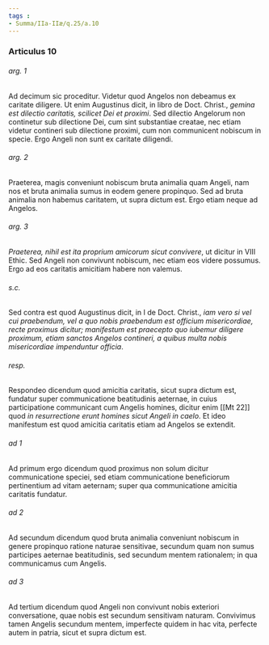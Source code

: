 ```yaml
---
tags : 
- Summa/IIa-IIæ/q.25/a.10
---
```


### Articulus 10

###### arg. 1
Ad decimum sic proceditur. Videtur quod Angelos non debeamus ex caritate diligere. Ut enim Augustinus dicit, in libro de Doct. Christ., *gemina est dilectio caritatis, scilicet Dei et proximi*. Sed dilectio Angelorum non continetur sub dilectione Dei, cum sint substantiae creatae, nec etiam videtur contineri sub dilectione proximi, cum non communicent nobiscum in specie. Ergo Angeli non sunt ex caritate diligendi.

###### arg. 2
Praeterea, magis conveniunt nobiscum bruta animalia quam Angeli, nam nos et bruta animalia sumus in eodem genere propinquo. Sed ad bruta animalia non habemus caritatem, ut supra dictum est. Ergo etiam neque ad Angelos.

###### arg. 3
*Praeterea, nihil est ita proprium amicorum sicut convivere*, ut dicitur in VIII Ethic. Sed Angeli non convivunt nobiscum, nec etiam eos videre possumus. Ergo ad eos caritatis amicitiam habere non valemus.

###### s.c.
Sed contra est quod Augustinus dicit, in I de Doct. Christ., *iam vero si vel cui praebendum, vel a quo nobis praebendum est officium misericordiae, recte proximus dicitur; manifestum est praecepto quo iubemur diligere proximum, etiam sanctos Angelos contineri, a quibus multa nobis misericordiae impenduntur officia*.

###### resp.
Respondeo dicendum quod amicitia caritatis, sicut supra dictum est, fundatur super communicatione beatitudinis aeternae, in cuius participatione communicant cum Angelis homines, dicitur enim [[Mt 22]] quod *in resurrectione erunt homines sicut Angeli in caelo*. Et ideo manifestum est quod amicitia caritatis etiam ad Angelos se extendit.

###### ad 1
Ad primum ergo dicendum quod proximus non solum dicitur communicatione speciei, sed etiam communicatione beneficiorum pertinentium ad vitam aeternam; super qua communicatione amicitia caritatis fundatur.

###### ad 2
Ad secundum dicendum quod bruta animalia conveniunt nobiscum in genere propinquo ratione naturae sensitivae, secundum quam non sumus participes aeternae beatitudinis, sed secundum mentem rationalem; in qua communicamus cum Angelis.

###### ad 3
Ad tertium dicendum quod Angeli non convivunt nobis exteriori conversatione, quae nobis est secundum sensitivam naturam. Convivimus tamen Angelis secundum mentem, imperfecte quidem in hac vita, perfecte autem in patria, sicut et supra dictum est.

